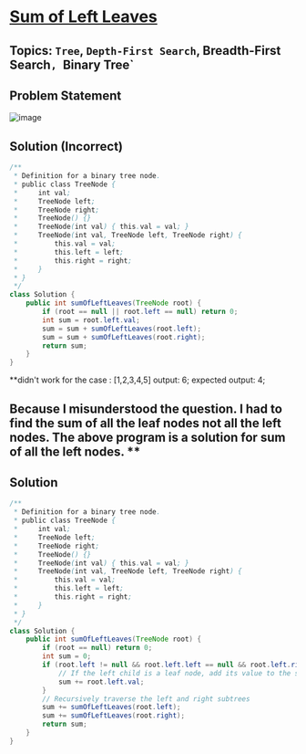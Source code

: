 # [Sum of Left Leaves](https://leetcode.com/problems/sum-of-left-leaves/description/)
## Topics: `Tree`, `Depth-First Search`, Breadth-First Search`, `Binary Tree`
## Problem Statement
![image](https://github.com/SiddhantKumarMaurya/LeetCode_Questions/assets/107787014/54fc5542-6044-4c68-abd5-ffdc0d68e27a)
## Solution (Incorrect)
```java
/**
 * Definition for a binary tree node.
 * public class TreeNode {
 *     int val;
 *     TreeNode left;
 *     TreeNode right;
 *     TreeNode() {}
 *     TreeNode(int val) { this.val = val; }
 *     TreeNode(int val, TreeNode left, TreeNode right) {
 *         this.val = val;
 *         this.left = left;
 *         this.right = right;
 *     }
 * }
 */
class Solution {
    public int sumOfLeftLeaves(TreeNode root) {
        if (root == null || root.left == null) return 0;
        int sum = root.left.val;
        sum = sum + sumOfLeftLeaves(root.left);
        sum = sum + sumOfLeftLeaves(root.right);
        return sum;
    }
}
```

**didn't work for the case : [1,2,3,4,5]
output: 6;
expected output: 4;

Because I misunderstood the question. I had to find the sum of all the leaf nodes not all the left nodes. The above program is a solution for sum of all the left nodes.
**
---
## Solution
```java
/**
 * Definition for a binary tree node.
 * public class TreeNode {
 *     int val;
 *     TreeNode left;
 *     TreeNode right;
 *     TreeNode() {}
 *     TreeNode(int val) { this.val = val; }
 *     TreeNode(int val, TreeNode left, TreeNode right) {
 *         this.val = val;
 *         this.left = left;
 *         this.right = right;
 *     }
 * }
 */
class Solution {
    public int sumOfLeftLeaves(TreeNode root) {
        if (root == null) return 0;
        int sum = 0;
        if (root.left != null && root.left.left == null && root.left.right == null) {
            // If the left child is a leaf node, add its value to the sum
            sum += root.left.val;
        }
        // Recursively traverse the left and right subtrees
        sum += sumOfLeftLeaves(root.left);
        sum += sumOfLeftLeaves(root.right);
        return sum;
    }
}
```
